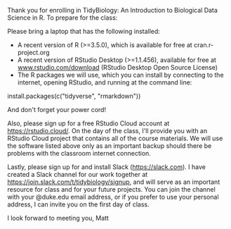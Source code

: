 Thank you for enrolling in TidyBiology: An Introduction to Biological Data Science in R. To prepare for the class:

Please bring a laptop that has the following installed:

* A recent version of R (>=3.5.0), which is available for free at cran.r-project.org
* A recent version of RStudio Desktop (>=1.1.456), available for free at www.rstudio.com/download (RStudio Desktop Open Source License)
* The R packages we will use, which you can install by connecting to the internet, opening RStudio, and running at the command line:

install.packages(c("tidyverse", "rmarkdown"))

And don't forget your power cord!

Also, please sign up for a free RStudio Cloud account at https://rstudio.cloud/. On the day of the class, I'll provide you with an RStudio Cloud project that contains all of the course materials. We will use the software listed above only as an important backup should there be problems with the classroom internet connection.

Lastly, please sign up for and install Slack (https://slack.com). I have created a Slack channel for our work together at https://join.slack.com/t/tidybiology/signup, and will serve as an important resource for class and for your future projects. You can join the channel with your @duke.edu email address, or if you prefer to use your personal address, I can invite you on the first day of class.

I look forward to meeting you,
Matt